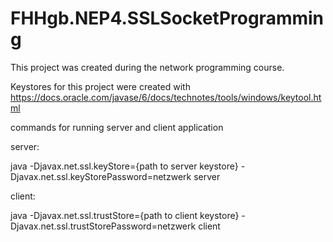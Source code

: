 # FHHgb.NEP4.SSLSocketProgramming
This project was created during the network programming course.

Keystores for this project were created with https://docs.oracle.com/javase/6/docs/technotes/tools/windows/keytool.html

commands for running server and client application

server:

java -Djavax.net.ssl.keyStore={path to server keystore} -Djavax.net.ssl.keyStorePassword=netzwerk server

client:

java -Djavax.net.ssl.trustStore={path to client keystore} -Djavax.net.ssl.trustStorePassword=netzwerk client
